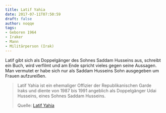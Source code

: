 ```yaml
---
title: Latif Yahia
date: 2017-07-11T07:50:59
draft: false
author: noqqe
tags:
- Geboren 1964
- Iraker
- Mann
- Militärperson (Irak)
---
```


Latif gibt sich als Doppelgänger des Sohnes Saddam Husseins aus, schreibt
ein Buch, wird verfilmt und am Ende spricht vieles gegen seine Aussagen.
Man vermutet er habe sich nur als Saddam Husseins Sohn ausgegeben um Frauen
aufzureißen.

> Latif Yahia ist ein ehemaliger Offizier der Republikanischen Garde Iraks
> und diente von 1987 bis 1991 angeblich als Doppelgänger Udai Husseins,
> eines Sohnes Saddam Husseins.
>
> Quelle: [Latif Yahia](https://de.wikipedia.org/wiki/Latif_Yahia)